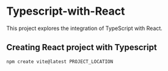 # Typescript-with-React

This project explores the integration of TypeScript with React.

## Creating React project with Typescript

```
npm create vite@latest PROJECT_LOCATION
```

